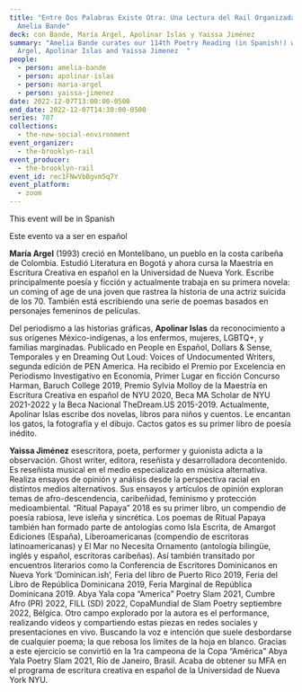 ```yaml
---
title: "Entre Dos Palabras Existe Otra: Una Lectura del Rail Organizada por
  Amelia Bande"
deck: con Bande, María Argel, Apolinar Islas y Yaissa Jiménez
summary: "Amelia Bande curates our 114th Poetry Reading (in Spanish!) with María
  Argel, Apolinar Islas and Yaissa Jimenez  "
people:
  - person: amelia-bande
  - person: apolinar-islas
  - person: maria-argel
  - person: yaissa-jimenez
date: 2022-12-07T13:00:00-0500
end_date: 2022-12-07T14:30:00-0500
series: 707
collections:
  - the-new-social-environment
event_organizer:
  - the-brooklyn-rail
event_producer:
  - the-brooklyn-rail
event_id: rec1FNwVbBgvm5q7Y
event_platform:
  - zoom
---
```

This event will be in Spanish

Este evento va a ser en español 



**María Argel** (1993) creció en Montelíbano, un pueblo en la costa caribeña de Colombia. Estudió Literatura en Bogotá y ahora cursa la Maestría en Escritura Creativa en español en la Universidad de Nueva York. Escribe principalmente poesía y ficción y actualmente trabaja en su primera novela: un coming of age de una joven que rastrea la historia de una actriz suicida de los 70. También está escribiendo una serie de poemas basados en personajes femeninos de películas. 

Del periodismo a las historias gráficas, **Apolinar Islas** da reconocimiento a sus orígenes México-indígenas, a los enfermos, mujeres, LGBTQ+, y familias marginadas. Publicado en People en Español, Dollars &amp; Sense, Temporales y en Dreaming Out Loud: Voices of Undocumented Writers, segunda edición de PEN America.
Ha recibido el Premio por Excelencia en Periodismo Investigativo en Economía, Primer Lugar en ficción Concurso Harman, Baruch College 2019, Premio Sylvia Molloy de la Maestría en Escritura Creativa en español de NYU 2020, Beca MA Scholar de NYU 2021-2022 y la Beca Nacional TheDream.US 2015-2019. Actualmente, Apolinar Islas escribe dos novelas, libros para niños y cuentos. Le encantan los gatos, la fotografía y el dibujo. Cactos gatos es su primer libro de poesía inédito.

**Yaissa Jiménez** esescritora, poeta, performer y guionista adicta a la observación. Ghost writer, editora, reseñista y desarrolladora decontenido. Es reseñista musical en el medio especializado en música alternativa.
Realiza ensayos de opinión y análisis desde la perspectiva racial en distintos medios alternativos. Sus ensayos y artículos de opinión exploran temas de afro-descendencia, caribeñidad, feminismo y protección medioambiental. “Ritual Papaya” 2018 es su primer libro, un compendio de poesía rabiosa, leve isleña y sincrética. Los poemas de Ritual Papaya también han formado parte de antologías como Isla Escrita, de
Amargot Ediciones (España), Liberoamericanas (compendio de escritoras latinoamericanas) y El Mar no Necesita Ornamento (antología bilingüe, inglés y español, escritoras caribeñas). Así también transitado por encuentros literarios como la Conferencia de Escritores Dominicanos en Nueva York ‘Dominican.ish’, Feria del libro de Puerto Rico 2019, Feria del Libro de República Dominicana 2019, Feria Marginal de República Dominicana 2019. Abya Yala copa “America” Poetry Slam 2021, Cumbre Afro (PR) 2022, FILL (SD) 2022, CopaMundial de Slam Poetry septiembre 2022, Bélgica. Otro campo explorado por la autora es el performance, realizando videos y compartiendo estas piezas en redes sociales y presentaciones en vivo. Buscando la voz e intención que suele desbordarse de cualquier poema; la que rebosa los límites de la hoja en blanco. Gracias a este ejercicio se convirtió en la 1ra campeona de la Copa “América” Abya Yala Poetry Slam 2021, Río de Janeiro, Brasil. Acaba de obtener su MFA en el programa de escritura creativa en español de la Universidad de Nueva York NYU.